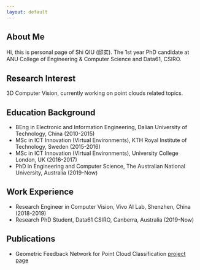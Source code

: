 ```yaml
---
layout: default
---
```


## About Me

Hi, this is personal page of Shi QIU (邱实). The 1st year PhD candidate at ANU College of Engineering & Computer Science and Data61, CSIRO.

## Research Interest

3D Computer Vision, currently working on point clouds related topics.

## Education Background
* BEng in Electronic and Information Engineering, Dalian University of Technology, China (2010-2015)
* MSc in ICT Innovation (Virtual Environments), KTH Royal Institute of Technology, Sweden (2015-2016)
* MSc in ICT Innovation (Virtual Environments), University College London, UK (2016-2017)
* PhD in Engineering and Computer Science, The Australian National University, Australia (2019-Now)

## Work Experience
* Research Engineer in Computer Vision, Vivo AI Lab, Shenzhen, China (2018-2019)
* Research PhD Student, Data61 CSIRO, Canberra, Australia (2019-Now)

## Publications

* Geometric Feedback Network for Point Cloud Classification
[project page](https://github.com/ShiQiu0419/GFNet)
